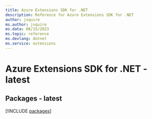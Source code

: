 ```yaml
---
title: Azure Extensions SDK for .NET
description: Reference for Azure Extensions SDK for .NET
author: jsquire
ms.author: jsquire
ms.data: 08/15/2023
ms.topic: reference
ms.devlang: dotnet
ms.service: extensions
---
```

# Azure Extensions SDK for .NET - latest
## Packages - latest
[!INCLUDE [packages](extensions-index.md)]
